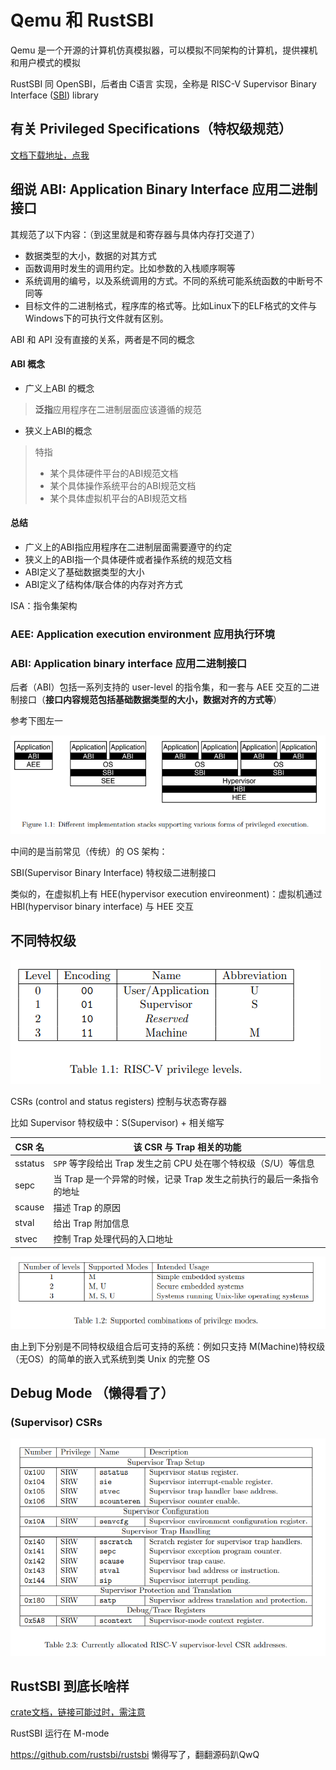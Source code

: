 # Qemu 和 RustSBI

Qemu 是一个开源的计算机仿真模拟器，可以模拟不同架构的计算机，提供裸机和用户模式的模拟

RustSBI 同 OpenSBI，后者由 C语言 实现，全称是 RISC-V Supervisor Binary Interface ([SBI](https://github.com/riscv-non-isa/riscv-sbi-doc/)) library 

## 有关 Privileged Specifications（特权级规范）

[文档下载地址，点我](https://riscv.org/technical/specifications/)

## 细说 ABI: Application Binary Interface 应用二进制接口

其规范了以下内容：（到这里就是和寄存器与具体内存打交道了）

- 数据类型的大小，数据的对其方式
- 函数调用时发生的调用约定。比如参数的入栈顺序啊等
- 系统调用的编号，以及系统调用的方式。不同的系统可能系统函数的中断号不同等
- 目标文件的二进制格式，程序库的格式等。比如Linux下的ELF格式的文件与Windows下的可执行文件就有区别。

ABI 和 API 没有直接的关系，两者是不同的概念

#### ABI 概念

- 广义上ABI 的概念

> **泛指**应用程序在二进制层面应该遵循的规范

- 狭义上ABI的概念

> 特指
>
> - 某个具体硬件平台的ABI规范文档
> - 某个具体操作系统平台的ABI规范文档
> - 某个具体虚拟机平台的ABI规范文档

#### 总结

- 广义上的ABI指应用程序在二进制层面需要遵守的约定
- 狭义上的ABI指一个具体硬件或者操作系统的规范文档
- ABI定义了基础数据类型的大小
- ABI定义了结构体/联合体的内存对齐方式

ISA：指令集架构

### AEE: Application execution environment 应用执行环境

### ABI: Application binary interface 应用二进制接口

后者（ABI）包括一系列支持的 user-level 的指令集，和一套与 AEE 交互的二进制接口（**接口内容规范包括基础数据类型的大小，数据对齐的方式等**）

参考下图左一

![image-20221210110830692](assets/image-20221210110830692.png)

中间的是当前常见（传统）的 OS 架构：

SBI(Supervisor Binary Interface) 特权级二进制接口

类似的，在虚拟机上有 HEE(hypervisor execution envireonment)：虚拟机通过 HBI(hypervisor binary interface) 与 HEE 交互

## 不同特权级

![image-20221210112226624](assets/image-20221210112226624.png)

CSRs (control and status registers) 控制与状态寄存器

比如 Supervisor 特权级中：S(Supervisor) + 相关缩写

| CSR 名  | 该 CSR 与 Trap 相关的功能                                    |
| ------- | ------------------------------------------------------------ |
| sstatus | `SPP` 等字段给出 Trap 发生之前 CPU 处在哪个特权级（S/U）等信息 |
| sepc    | 当 Trap 是一个异常的时候，记录 Trap 发生之前执行的最后一条指令的地址 |
| scause  | 描述 Trap 的原因                                             |
| stval   | 给出 Trap 附加信息                                           |
| stvec   | 控制 Trap 处理代码的入口地址                                 |

![image-20221210112535116](assets/image-20221210112535116.png)

由上到下分别是不同特权级组合后可支持的系统：例如只支持 M(Machine)特权级（无OS）的简单的嵌入式系统到类 Unix 的完整 OS

## Debug Mode （懒得看了）

### (Supervisor) CSRs

![image-20221210113009290](assets/image-20221210113009290.png)

## RustSBI 到底长啥样

[crate文档，链接可能过时，需注意](https://docs.rs/rustsbi/0.3.0/rustsbi/)

RustSBI 运行在 M-mode

https://github.com/rustsbi/rustsbi 懒得写了，翻翻源码趴QwQ
